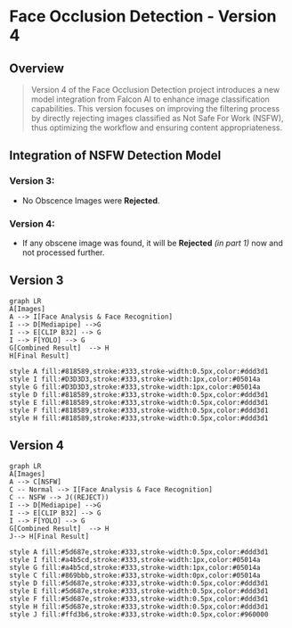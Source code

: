 # Face Occlusion Detection - Version 4

## Overview
> Version 4 of the Face Occlusion Detection project introduces a new model integration from Falcon AI to enhance image classification capabilities. This version focuses on improving the filtering process by directly rejecting images classified as Not Safe For Work (NSFW), thus optimizing the workflow and ensuring content appropriateness.

## Integration of NSFW Detection Model

### Version 3:
- No Obscence Images were **Rejected**.

### Version 4:
- If any obscene image was found, it will be **Rejected** _(in part 1)_ now and not processed further.


## Version 3

```mermaid
graph LR 
A[Images]
A --> I[Face Analysis & Face Recognition] 
I --> D[Mediapipe] -->G
I --> E[CLIP B32] --> G
I --> F[YOLO] --> G
G[Combined Result]  --> H
H[Final Result]

style A fill:#818589,stroke:#333,stroke-width:0.5px,color:#ddd3d1
style I fill:#D3D3D3,stroke:#333,stroke-width:1px,color:#05014a
style G fill:#D3D3D3,stroke:#333,stroke-width:1px,color:#05014a
style D fill:#818589,stroke:#333,stroke-width:0.5px,color:#ddd3d1
style E fill:#818589,stroke:#333,stroke-width:0.5px,color:#ddd3d1
style F fill:#818589,stroke:#333,stroke-width:0.5px,color:#ddd3d1
style H fill:#818589,stroke:#333,stroke-width:0.5px,color:#ddd3d1
```

## Version 4

```mermaid
graph LR 
A[Images]
A --> C[NSFW]
C -- Normal --> I[Face Analysis & Face Recognition] 
C -- NSFW --> J((REJECT))
I --> D[Mediapipe] -->G
I --> E[CLIP B32] --> G
I --> F[YOLO] --> G
G[Combined Result]  --> H
J--> H[Final Result]

style A fill:#5d687e,stroke:#333,stroke-width:0.5px,color:#ddd3d1
style I fill:#a4b5cd,stroke:#333,stroke-width:1px,color:#05014a
style G fill:#a4b5cd,stroke:#333,stroke-width:1px,color:#05014a
style C fill:#869bbb,stroke:#333,stroke-width:0px,color:#05014a
style D fill:#5d687e,stroke:#333,stroke-width:0.5px,color:#ddd3d1
style E fill:#5d687e,stroke:#333,stroke-width:0.5px,color:#ddd3d1
style F fill:#5d687e,stroke:#333,stroke-width:0.5px,color:#ddd3d1
style H fill:#5d687e,stroke:#333,stroke-width:0.5px,color:#ddd3d1
style J fill:#ffd3b6,stroke:#333,stroke-width:0.5px,color:#960000
```